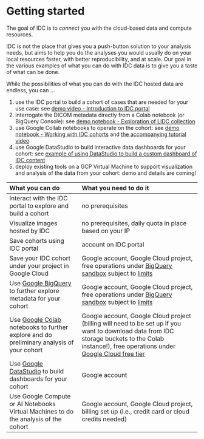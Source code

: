 # Getting started

The goal of IDC is to _connect_ you with the cloud-based data and compute resources. 

IDC is not the place that gives you a push-button solution to your analysis needs, but aims to help you do the analyses you would usually do on your local resources faster, with better reproducibility, and at scale. Our goal in the various examples of what you can do with IDC data is to give you a taste of what can be done.

While the possibilities of what you can do with the IDC hosted data are endless, you can ... 

1. use the IDC portal to build a cohort of cases that are needed for your use case:  see [demo video - Introduction to IDC portal](https://youtu.be/GE1rimW0EtM)
2. interrogate the DICOM metadata directly from a Colab notebook \(or BigQuery Console\):  see [demo notebook - Exploration of LIDC collection](https://github.com/ImagingDataCommons/IDC-Examples/blob/master/notebooks/LIDC_exploration.ipynb)
3. use Google Collab notebooks to operate on the cohort:  see [demo notebook - Working with IDC cohorts](https://github.com/ImagingDataCommons/IDC-Examples/blob/master/notebooks/Cohort_download.ipynb) and [the accompanying tutorial video](https://youtu.be/LeXBmnjYq1Q)
4. use Google DataStudio to build interactive data dashboards for your cohort:  see [example of using DataStudio to build a custom dashboard of IDC content](https://datastudio.google.com/reporting/20683e72-32a9-4c87-8c0f-bfdf62454b75)
5. deploy existing tools on a GCP Virtual Machine to support visualization and analysis of the data from your cohort:  demo and details are coming!

| What you can do | What you need to do it |
| :--- | :--- |
| Interact with the IDC portal to explore and build a cohort | no prerequisites |
| Visualize images hosted by IDC | no prerequisites, daily quota in place based on your IP |
| Save cohorts using IDC portal | account on IDC portal |
| Save your IDC cohort under your project in Google Cloud | Google account, Google Cloud project, free operations under [BigQuery sandbox](https://cloud.google.com/bigquery/docs/sandbox) subject to [limits](https://cloud.google.com/bigquery/docs/sandbox#limits) |
| Use [Google BigQuery](https://cloud.google.com/bigquery) to further explore metadata for your cohort | Google account, Google Cloud project, free operations under [BigQuery sandbox](https://cloud.google.com/bigquery/docs/sandbox) subject to [limits](https://cloud.google.com/bigquery/docs/sandbox#limits) |
| Use [Google Colab](https://colab.research.google.com/) notebooks to further explore and do preliminary analysis of your cohort | Google account, Google Cloud project \(billing will need to be set up if you want to download data from IDC storage buckets to the Colab instance!\), free operations under [Google Cloud free tier](https://cloud.google.com/free/docs/gcp-free-tier) |
| Use [Google DataStudio](https://datastudio.google.com/) to build dashboards for your cohort | Google account |
| Use Google Compute or AI Notebooks Virtual Machines to do the analysis of the cohort | Google account, Google Cloud project, billing set up \(i.e., credit card or cloud credits needed\) |


